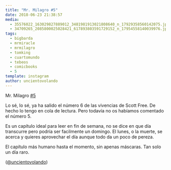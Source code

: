 ```yaml
---
title: "Mr. Milagro #5"
date: 2018-06-23 21:38:57
media: 
  - 35576022_163029827889012_3481981913021808640_n_17929358560142075.jpg
  - 34709265_2085800025028421_617893803591729152_n_17954558140039976.jpg
tags: 
  - bigbarda
  - mrmiracle
  - mrmilagro
  - tomking
  - cuartomundo
  - tebeos
  - comicbooks
  - 5
template: instagram
author: uncientovolando
---
```


Mr. Milagro [#5](/tags/5)

Lo sé, lo sé, ya ha salido el número 6 de las vivencias de Scott Free. De hecho lo tengo en cola de lectura. Pero todavía no os habíamos comentado el número 5.

Es un capítulo ideal para leer en fin de semana, no se dice en que día transcurre pero podría ser facilmente un domingo. El lunes, o la muerte, se acerca y quieres aprovechar el día aunque todo da un poco de pereza.

El capítulo más humano hasta el momento, sin apenas máscaras. Tan solo un día raro.

([@uncientovolando](https://instagram.com/uncientovolando))
